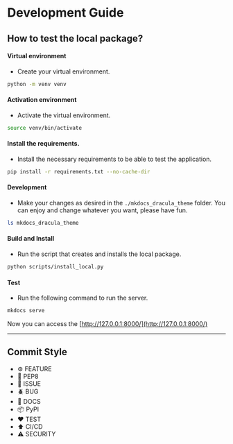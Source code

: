 # Development Guide

## How to test the local package?

#### Virtual environment

- Create your virtual environment.

```bash
python -m venv venv
```

#### Activation environment

- Activate the virtual environment.

```bash
source venv/bin/activate
```

#### Install the requirements.

- Install the necessary requirements to be able to test the application.

```bash
pip install -r requirements.txt --no-cache-dir
```

#### Development

- Make your changes as desired in the `./mkdocs_dracula_theme` folder. You can enjoy and change whatever you want, please have fun.

```bash
ls mkdocs_dracula_theme
```

#### Build and Install

- Run the script that creates and installs the local package.


```bash
python scripts/install_local.py
```

#### Test

- Run the following command to run the server.

```bash
mkdocs serve
```

Now you can access the [http://127.0.0.1:8000/](http://127.0.0.1:8000/)

---

## Commit Style

- ⚙️ FEATURE
- 📝 PEP8
- 📌 ISSUE
- 🪲 BUG
- 📘 DOCS
- 📦 PyPI
- ❤️️ TEST
- ⬆️ CI/CD
- ⚠️ SECURITY
